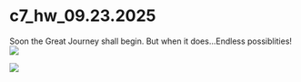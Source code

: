 # c7_hw_09.23.2025
Soon the Great Journey shall begin. But when it does...Endless possiblities!
![](https://www.innovationnewsnetwork.com/wp-content/uploads/2025/01/shutterstock_2309752637-696x391.jpg)

![](https://i.ytimg.com/vi/JVGgzjhTTYA/sddefault.jpg)
